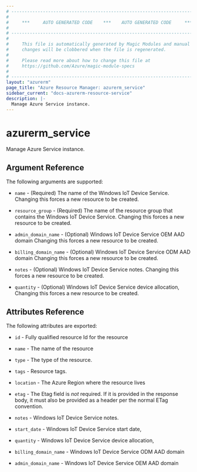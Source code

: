 ```yaml
---
# ----------------------------------------------------------------------------
#
#     ***     AUTO GENERATED CODE    ***    AUTO GENERATED CODE     ***
#
# ----------------------------------------------------------------------------
#
#     This file is automatically generated by Magic Modules and manual
#     changes will be clobbered when the file is regenerated.
#
#     Please read more about how to change this file at
#     https://github.com/Azure/magic-module-specs
#
# ----------------------------------------------------------------------------
layout: "azurerm"
page_title: "Azure Resource Manager: azurerm_service"
sidebar_current: "docs-azurerm-resource-service"
description: |-
  Manage Azure Service instance.
---
```


# azurerm_service

Manage Azure Service instance.


## Argument Reference

The following arguments are supported:

* `name` - (Required) The name of the Windows IoT Device Service. Changing this forces a new resource to be created.

* `resource_group` - (Required) The name of the resource group that contains the Windows IoT Device Service. Changing this forces a new resource to be created.

* `admin_domain_name` - (Optional) Windows IoT Device Service OEM AAD domain Changing this forces a new resource to be created.

* `billing_domain_name` - (Optional) Windows IoT Device Service ODM AAD domain Changing this forces a new resource to be created.

* `notes` - (Optional) Windows IoT Device Service notes. Changing this forces a new resource to be created.

* `quantity` - (Optional) Windows IoT Device Service device allocation, Changing this forces a new resource to be created.

## Attributes Reference

The following attributes are exported:

* `id` - Fully qualified resource Id for the resource

* `name` - The name of the resource

* `type` - The type of the resource.

* `tags` - Resource tags.

* `location` - The Azure Region where the resource lives

* `etag` - The Etag field is *not* required. If it is provided in the response body, it must also be provided as a header per the normal ETag convention.

* `notes` - Windows IoT Device Service notes.

* `start_date` - Windows IoT Device Service start date,

* `quantity` - Windows IoT Device Service device allocation,

* `billing_domain_name` - Windows IoT Device Service ODM AAD domain

* `admin_domain_name` - Windows IoT Device Service OEM AAD domain

